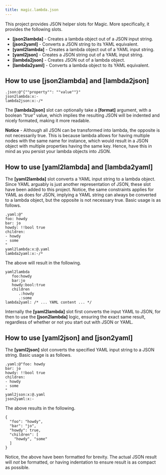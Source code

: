 ```yaml
---
title: magic.lambda.json
---
```


This project provides JSON helper slots for Magic. More specifically, it provides the following slots.

* __[json2lambda]__ - Creates a lambda object out of a JSON input string.
* __[json2yaml]__ - Converts a JSON string to its YAML equivalent.
* __[yaml2lambda]__ - Creates a lambda object out of a YAML input string.
* __[yaml2json]__ - Creates a JSON string out of a YAML input string.
* __[lambda2json]__ - Creates JSON out of a lambda object.
* __[lambda2yaml]__ - Converts a lambda object to its YAML equivalent.

## How to use [json2lambda] and [lambda2json]

```
.json:@"{""property"": ""value""}"
json2lambda:x:-
lambda2json:x:-/*
```

The **[lambda2json]** slot can optionally take a **[format]** argument, with a boolean _"true"_ value, which implies the
resulting JSON will be indented and nicely formated, making it more readable.

**Notice** - Although all JSON can be transformed into lambda, the opposite is not necessarily true. This is because
lambda allows for having multiple nodes with the same name for instance, which would result in a JSON object with
multiple properties having the same key. Hence, have this in mind as you persist your lambda objects into JSON.

## How to use [yaml2lambda] and [lambda2yaml]

The **[yaml2lambda]** slot converts a YAML input string to a lambda object. Since YAML arguably is just another representation of
JSON, these slot have been added to this project. Notice, the same constraints applies for YAML as does for JSON, implying
a YAML string can always be converted to a lambda object, but the opposite is not necessary true. Basic usage is as follows.

```
.yaml:@"
foo: howdy
bar: jo
howdy: !!bool true
children:
- howdy
- some
"
yaml2lambda:x:@.yaml
lambda2yaml:x:-/*
```

The above will result in the following.

```
yaml2lambda
   foo:howdy
   bar:jo
   howdy:bool:true
   children
      .:howdy
      .:some
lambda2yaml: /* ... YAML content ... */
```

Internally the **[yaml2lambda]** slot first converts the input YAML to JSON, for then to use the **[json2lambda]**
logic, ensuring the exact same result, regardless of whether or not you start out with JSON or YAML.

## How to use [yaml2json] and [json2yaml]

The **[yaml2json]** slot converts the specified YAML input string to a JSON string. Basic usage is as follows.

```
.yaml:@"foo: howdy
bar: jo
howdy: !!bool true
children:
- howdy
- some
"
yaml2json:x:@.yaml
json2yaml:x:-
```

The above results in the following.

```
{
  "foo": "howdy",
  "bar": "jo",
  "howdy": true,
  "children": [
    "howdy", "some"
  ]
}
```

Notice, the above have been formatted for brevity. The actual JSON result will _not_ be formatted, or having indentation to ensure
result is as compact as possible.

